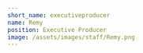 ```yaml
---
short_name: executiveproducer
name: Remy
position: Executive Producer
image: /assets/images/staff/Remy.png
---
```

